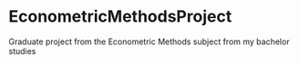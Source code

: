 # EconometricMethodsProject
Graduate project from the Econometric Methods subject from my bachelor studies
